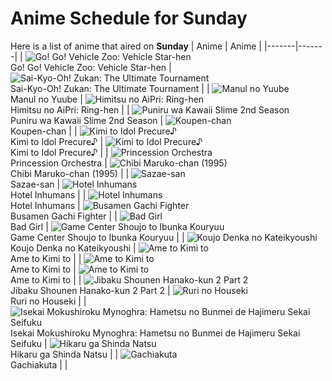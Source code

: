 # Anime Schedule for Sunday
Here is a list of anime that aired on **Sunday** 
| Anime | Anime |
|-------|-------|
| ![Go! Go! Vehicle Zoo: Vehicle Star-hen](https://cdn.myanimelist.net/images/anime/1889/148647.webp)<br>Go! Go! Vehicle Zoo: Vehicle Star-hen | ![Sai-Kyo-Oh! Zukan: The Ultimate Tournament](https://cdn.myanimelist.net/images/anime/1531/150143.webp)<br>Sai-Kyo-Oh! Zukan: The Ultimate Tournament |
| ![Manul no Yuube](https://cdn.myanimelist.net/images/anime/1980/96936.webp)<br>Manul no Yuube | ![Himitsu no AiPri: Ring-hen](https://cdn.myanimelist.net/images/anime/1799/148164.webp)<br>Himitsu no AiPri: Ring-hen |
| ![Puniru wa Kawaii Slime 2nd Season](https://cdn.myanimelist.net/images/anime/1415/150405.webp)<br>Puniru wa Kawaii Slime 2nd Season | ![Koupen-chan](https://cdn.myanimelist.net/images/anime/1533/146981.webp)<br>Koupen-chan |
| ![Kimi to Idol Precure♪](https://cdn.myanimelist.net/images/anime/1277/147358.webp)<br>Kimi to Idol Precure♪ | ![Kimi to Idol Precure♪](https://cdn.myanimelist.net/images/anime/1277/147358.webp)<br>Kimi to Idol Precure♪ |
| ![Princession Orchestra](https://cdn.myanimelist.net/images/anime/1831/149970.webp)<br>Princession Orchestra | ![Chibi Maruko-chan (1995)](https://cdn.myanimelist.net/images/anime/1108/100604.webp)<br>Chibi Maruko-chan (1995) |
| ![Sazae-san](https://cdn.myanimelist.net/images/anime/1008/98996.webp)<br>Sazae-san | ![Hotel Inhumans](https://cdn.myanimelist.net/images/anime/1900/150443.webp)<br>Hotel Inhumans |
| ![Hotel Inhumans](https://cdn.myanimelist.net/images/anime/1900/150443.webp)<br>Hotel Inhumans | ![Busamen Gachi Fighter](https://cdn.myanimelist.net/images/anime/1454/150515.webp)<br>Busamen Gachi Fighter |
| ![Bad Girl](https://cdn.myanimelist.net/images/anime/1672/148848.webp)<br>Bad Girl | ![Game Center Shoujo to Ibunka Kouryuu](https://cdn.myanimelist.net/images/anime/1943/149719.webp)<br>Game Center Shoujo to Ibunka Kouryuu |
| ![Koujo Denka no Kateikyoushi](https://cdn.myanimelist.net/images/anime/1445/150685.webp)<br>Koujo Denka no Kateikyoushi | ![Ame to Kimi to](https://cdn.myanimelist.net/images/anime/1329/150512.webp)<br>Ame to Kimi to |
| ![Ame to Kimi to](https://cdn.myanimelist.net/images/anime/1329/150512.webp)<br>Ame to Kimi to | ![Ame to Kimi to](https://cdn.myanimelist.net/images/anime/1329/150512.webp)<br>Ame to Kimi to |
| ![Jibaku Shounen Hanako-kun 2 Part 2](https://cdn.myanimelist.net/images/anime/1484/150617.webp)<br>Jibaku Shounen Hanako-kun 2 Part 2 | ![Ruri no Houseki](https://cdn.myanimelist.net/images/anime/1431/148742.webp)<br>Ruri no Houseki |
| ![Isekai Mokushiroku Mynoghra: Hametsu no Bunmei de Hajimeru Sekai Seifuku](https://cdn.myanimelist.net/images/anime/1782/150383.webp)<br>Isekai Mokushiroku Mynoghra: Hametsu no Bunmei de Hajimeru Sekai Seifuku | ![Hikaru ga Shinda Natsu](https://cdn.myanimelist.net/images/anime/1104/148614.webp)<br>Hikaru ga Shinda Natsu |
| ![Gachiakuta](https://cdn.myanimelist.net/images/anime/1682/150432.webp)<br>Gachiakuta |  |
